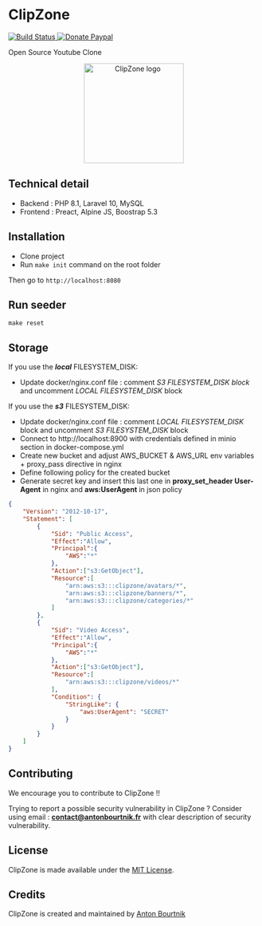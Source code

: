 ClipZone
=====

<a href="https://github.com/abourtnik/clip-zoneactions">
<img src="https://github.com/abourtnik/clip-zone/actions/workflows/CI-CD.yml/badge.svg" alt="Build Status">
</a>
<a href="https://www.paypal.com/donate/?hosted_button_id=P4KH8VMKM6XMJ">
<img src="https://img.shields.io/badge/Donate-blue?logo=paypal" alt="Donate Paypal">
</a>

Open Source Youtube Clone

<p align="center">
    <img src="https://www.clip-zone.com/images/logo.png" alt="ClipZone logo" height="200">
</p>

## Technical detail

* Backend : PHP 8.1, Laravel 10, MySQL
* Frontend : Preact, Alpine JS, Boostrap 5.3

## Installation

* Clone project
* Run `make init` command on the root folder

Then go to `http://localhost:8080`

## Run seeder

```shell
make reset
```

## Storage

If you use the ***local*** FILESYSTEM_DISK:

- Update docker/nginx.conf file : comment *S3 FILESYSTEM_DISK block* and uncomment *LOCAL FILESYSTEM_DISK* block 

If you use the ***s3*** FILESYSTEM_DISK: 

- Update docker/nginx.conf file : comment *LOCAL FILESYSTEM_DISK* block and uncomment *S3 FILESYSTEM_DISK* block
- Connect to http://localhost:8900 with credentials defined in minio section in docker-compose.yml
- Create new bucket and adjust AWS_BUCKET & AWS_URL env variables + proxy_pass directive in nginx
- Define following policy for the created bucket
- Generate secret key and insert this last one in **proxy_set_header User-Agent** in nginx and **aws:UserAgent** in json policy

```json
{
    "Version": "2012-10-17",
    "Statement": [
        {
            "Sid": "Public Access",
            "Effect":"Allow",
            "Principal":{
                "AWS":"*"
            },
            "Action":["s3:GetObject"],
            "Resource":[
                "arn:aws:s3:::clipzone/avatars/*",
                "arn:aws:s3:::clipzone/banners/*",
                "arn:aws:s3:::clipzone/categories/*"
            ]
        },
        {
            "Sid": "Video Access",
            "Effect":"Allow",
            "Principal":{
                "AWS":"*"
            },
            "Action":["s3:GetObject"],
            "Resource":[
                "arn:aws:s3:::clipzone/videos/*"
            ],
            "Condition": {
                "StringLike": {
                    "aws:UserAgent": "SECRET"
                }
            }
        }
    ]
}
```

## Contributing

We encourage you to contribute to ClipZone !!

Trying to report a possible security vulnerability in ClipZone ? Consider using email :
**contact@antonbourtnik.fr** with clear description of security vulnerability.

## License
ClipZone is made available under the [MIT License](http://www.opensource.org/licenses/mit-license.php).

## Credits
ClipZone is created and maintained by [Anton Bourtnik](https://github.com/abourtnik)
